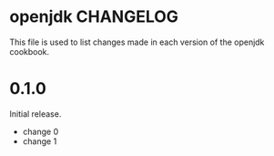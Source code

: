 # openjdk CHANGELOG

This file is used to list changes made in each version of the openjdk cookbook.

# 0.1.0

Initial release.

- change 0
- change 1

